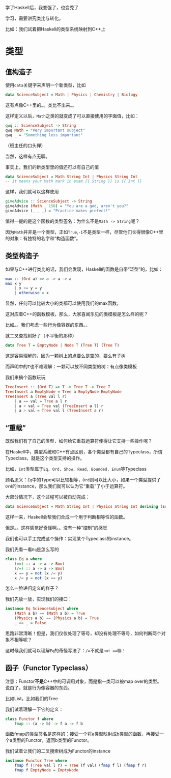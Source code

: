 学了Haskell后，我变强了，也变秃了

<!--more-->

学习，需要讲究类比与转化。

比如：我们试着把Haskell的类型系统映射到C++上

# 类型

## 值构造子

使用`data`关键字来声明一个新类型，比如

``` haskell
data ScienceSubject = Math | Physics | Chemistry | Biology
```

这有点像C++里的。。类比不出来。。

这样定义以后，`Math`之类的就变成了可以直接使用的字面值，比如：

``` haskell
qwq :: ScienceSubject -> String
qwq Math = "Very important subject"
qwq _ = "Something less important"
```

（班主任的口头禅）

当然，这样有点无聊。

事实上，我们的新类型里的值还可以有自己的值

``` haskell
data ScienceSubject = Math String Int | Physics String Int
-- It means your Math mark in exam {{ String }} is {{ Int }}
```

这样，我们就可以这样使用

``` haskell
giveAdvice :: ScienceSubject -> String
giveAdvice (Math _ 150) = "You are a god, aren't you?"
giveAdvice (_ _ _) = "Practice makes prefect!"
```

值得一提的是这个函数的类型签名：为什么不是`Math -> String`呢？

因为`Math`并非是一个类型，正如`True`,`-1`不是类型一样，尽管他们长得很像C++里的对象：有独特的名字和“构造函数”。

## 类型构造子

如果与C++进行类比的话，我们会发现，Haskell的函数是自带“泛型”的，比如：

``` haskell
max :: (Ord a) => a -> a -> a
max x y
	| x <= y = y
	| otherwise = x
```

显然，任何可以比较大小的类都可以使用我们的max函数。

这对应着C++的函数模板，那么，大家喜闻乐见的类模板是怎么样的呢？

比如。。我们考虑一些行为像容器的东西。。

就二叉查找树好了（不平衡的那种）

``` haskell
data Tree T = EmptyNode | Node T (Tree T) (Tree T)
```

这是容易理解的，因为一颗树上的点要么是空的，要么有子树

而声明中的`T`也不难理解：一颗可以放不同类型的树：有点像类模板

我们来搞个函数玩玩

``` haskell
TreeInsert :: (Ord T) => T -> Tree T -> Tree T
TreeInsert a EmptyNode = Tree a EmptyNode EmptyNode
TreeInsert a (Tree val l r) 
	| a == val = Tree a l r
	| a < val = Tree val (TreeInsert a l) r
	| a > val = Tree val l (TreeInsert a r)
```

## “重载”

既然我们有了自己的类型，如何给它重载运算符使得让它支持一些操作呢？

在Haskell中，类型系统和C++有点区别，各个类型都有自己的Typeclass，所谓Typeclass，就是这个类型支持的操作。

比如，`Int`类型属于`Eq, Ord, Show, Read, Bounded, Enum`等Typeclass

顾名思义：`Eq`中的Type可以比较相等，`Ord`则可以比大小，如果一个类型提供了`Ord`的instance，那么我们就可以认为它“重载”了小于运算符。

大部分情况下，这个过程可以被自动完成：

``` haskell
data ScienceSubject = Math String Int | Physics String Int deriving (Eq) 
```

这样一来，Haskell会帮我们合成一个用于判断相等性的函数。

但是。。这样感觉好奇怪啊。。没有一种“控制”的感觉

我们也可以手工完成这个操作：实现某个Typeclass的instance。

我们先看一看`Eq`是怎么写的

``` haskell
class Eq a where
    (==) :: a -> a -> Bool
    (/=) :: a -> a -> Bool
    x == y = not (x /= y)
    x /= y = not (x == y)
```

怎么一脸递归定义的样子？

我们先放一放，实现我们的接口：

``` haskell
instance Eq ScienceSubject where
	(Math a b) == (Math a b) = True
	(Physics a b) == (Physics a b) = True
	_ == _ = False
```

思路非常清晰！但是，我们仅仅处理了等号，却没有处理不等号，如何判断两个对象不相等呢？

这时候我们就可以理解`Eq`的奇怪写法了：`/=`不就是`not ==`嘛！

## 函子（Functor Typeclass）

注意：Functor**不是**C++中的可调用对象，而是指一类可以被map over的类型。说白了，就是行为像容器的东西。

比如List，比如我们的Tree

我们试着理解一下它的定义：

``` haskell
class Functor f where
	fmap :: (a -> b) -> f a -> f b
```

函数fmap的类型签名是这样的：接受一个将a类型映射成b类型的函数，再接受一个a类型的Functor，返回b类型的Functor。

我们试着让我们的二叉搜索树成为Functor的instance

``` haskell
instance Functor Tree where
	fmap f (Tree val l r) = Tree (f val) (fmap f l) (fmap f r)
	fmap f EmptyNode = EmptyNode
```

